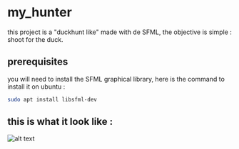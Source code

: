 # my_hunter
this project is a "duckhunt like" made with de SFML, the objective is simple : shoot for the duck.

## prerequisites
you will need to install the SFML graphical library, here is the command to install it on ubuntu :
```bash
sudo apt install libsfml-dev
```

## this is what it look like :
![alt text](https://raw.githubusercontent.com/Tweek-Tweak/my_hunter/master/exemple_duck_hunt.png)
